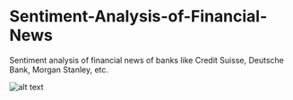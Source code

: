 # Sentiment-Analysis-of-Financial-News
Sentiment analysis of financial news of banks like Credit Suisse, Deutsche Bank, Morgan Stanley, etc.

![alt text](https://github.com/anushka-code/Sentiment-Analysis-of-Financial-News/blob/main/AI_output.png)
